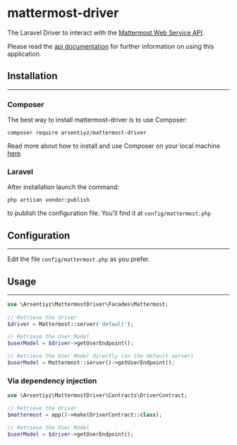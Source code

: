 # mattermost-driver

The Laravel Driver to interact with the [Mattermost Web Service API](https://about.mattermost.com/).

Please read the [api documentation](https://api.mattermost.com/) for further information on using this application.

## Installation

---

### Composer

The best way to install mattermost-driver is to use Composer:

```shell
composer require arsentiyz/mattermost-driver
```

Read more about how to install and use Composer on your local machine [here](https://getcomposer.org/doc/00-intro.md#installation-linux-unix-osx).

### Laravel

After installation launch the command:

```shell
php artisan vendor:publish
```

to publish the configuration file. You'll find it at `config/mattermost.php`

## Configuration

---

Edit the file `config/mattermost.php` as you prefer.

## Usage

---

```php
use \Arsentiyz\MattermostDriver\Facades\Mattermost;
 
// Retrieve the driver
$driver = Mattermost::server('default');

// Retrieve the User Model
$userModel = $driver->getUserEndpoint();

// Retrieve the User Model directly (on the default server)
$userModel = Mattermost::server()->getUserEndpoint();
```

### Via dependency injection

```php
use \Arsentiyz\MattermostDriver\Contracts\DriverContract;

// Retrieve the driver
$mattermost = app()->make(DriverContract::class);

// Retrieve the User Model
$userModel = $driver->getUserEndpoint();
```
